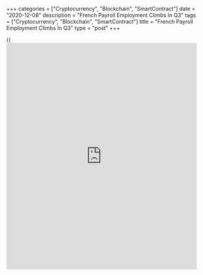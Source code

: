 +++
categories = ["Cryptocurrency", "Blockchain", "SmartContract"]
date = "2020-12-08"
description = "French Payroll Employment Climbs In Q3"
tags = ["Cryptocurrency", "Blockchain", "SmartContract"]
title = "French Payroll Employment Climbs In Q3"
type = "post"
+++

{{<iframe id="large-banner" src="https://www.bounty.group/#slide=15.0" width="100%" height="600" scrolling="no" style="border: 0px solid rgb(216, 221, 230); border-radius: 3px;">}}

French payroll employment increased in the third quarter as the
relaxation of the [coronavirus][1] containment measures underpinned
economic activity and job creation, final data from the statistical
office Insee showed Tuesday.

Payroll employment advanced 1.6 percent or 401,000 in the third quarter.
However, this was 295,900, or 1.2 percent below its pre-crisis level at
the end of 2019.

The growth rate for the third quarter was revised down from 1.8 percent
estimated on November 6.

Payroll employment in the private sector increased 312,400 and that in
public services climbed 88,700.  
  
In the second and third quarters of 2020, temporary employment grew
sharply by 22.9 percent and then 22.8 percent.

Employment in market services surged 277,600 and that in construction
grew 18,800 in the third quarter. Non-market services employment were up
112,800 from the previous quarter.

For comments and feedback [contact](https://www.playgroundfx.com/contact/): editorial@rtt[news](https://www.letsplayfx.com/blog/forex-news-website/).com

[Economic News][2]

 **What parts of the world are seeing the best (and worst) economic
performances lately? Click[here][3] to check out our [Econ Scorecard][3]
and find out! See up-to-the-moment [ranking](https://www.playgroundfx.com/blog/crypto-exchange-ranking/)s for the best and worst
performers in [GDP][3], [unemployment rate][4], [inflation][5] and much
more.**

   1. www.rtt[news](https://www.letsplayfx.com/blog/forex-news-website/).com/list/coronavirus.aspx
   2. www.rtt[news](https://www.letsplayfx.com/blog/forex-news-website/).com/Content/EconomicNews.aspx
   3. www.rtt[news](https://www.letsplayfx.com/blog/forex-news-website/).com/economic-scorecard/world-rank/GDP/highest-performance.aspx
   4. www.rtt[news](https://www.letsplayfx.com/blog/forex-news-website/).com/economic-scorecard/world-rank/unemployment-rate/lowest-performance.aspx
   5. www.rtt[news](https://www.letsplayfx.com/blog/forex-news-website/).com/economic-scorecard/world-rank/CPI/highest-performance.aspx